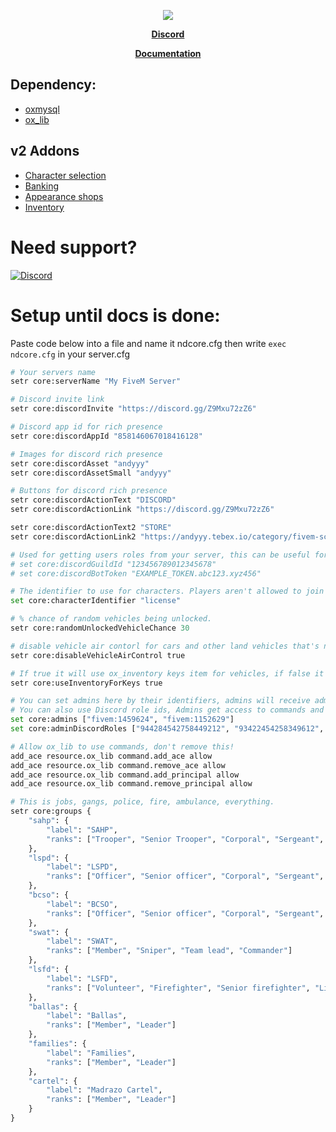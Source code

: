 <p  align="center">
  <img src="https://user-images.githubusercontent.com/86536434/193703880-5cb7deef-af37-42cc-8df2-b13332afee67.png" />
</p>

<p align='center'><b><a href="https://discord.gg/andys-development-857672921912836116">Discord</a></b>

<p align='center'><b><a href="https://ndfw.gitbook.io/nd-framework/">Documentation</a></b>

## Dependency:
* [oxmysql](https://github.com/overextended/oxmysql/releases)
* [ox_lib](https://github.com/overextended/ox_lib/releases)

## v2 Addons
* [Character selection](https://github.com/ND-Framework/ND_Characters/tree/wip-v2)
* [Banking](https://github.com/ND-Framework/ND_Banking/tree/wip-v2)
* [Appearance shops](https://github.com/ND-Framework/ND_AppearanceShops/tree/wip-v2)
* [Inventory](https://github.com/overextended/ox_inventory/pull/1403)

# Need support?
[![Discord](https://discordapp.com/api/guilds/857672921912836116/widget.png?style=banner3)](https://discord.gg/Z9Mxu72zZ6)

# Setup until docs is done:
Paste code below into a file and name it ndcore.cfg then write `exec ndcore.cfg` in your server.cfg
```py
# Your servers name
setr core:serverName "My FiveM Server"

# Discord invite link
setr core:discordInvite "https://discord.gg/Z9Mxu72zZ6"

# Discord app id for rich presence
setr core:discordAppId "858146067018416128"

# Images for discord rich presence
setr core:discordAsset "andyyy"
setr core:discordAssetSmall "andyyy"

# Buttons for discord rich presence
setr core:discordActionText "DISCORD"
setr core:discordActionLink "https://discord.gg/Z9Mxu72zZ6"

setr core:discordActionText2 "STORE"
setr core:discordActionLink2 "https://andyyy.tebex.io/category/fivem-scripts"

# Used for getting users roles from your server, this can be useful for discord based scripts, if you don't add then it won't be used.
# set core:discordGuildId "123456789012345678"
# set core:discordBotToken "EXAMPLE_TOKEN.abc123.xyz456"

# The identifier to use for characters. Players aren't allowed to join without it, license is good don't change unless you know what you're doing.
set core:characterIdentifier "license"

# % chance of random vehicles being unlocked.
setr core:randomUnlockedVehicleChance 30

# disable vehicle air contorl for cars and other land vehicles that's not supposed to do flips in air.
setr core:disableVehicleAirControl true

# If true it will use ox_inventory keys item for vehicles, if false it will use a keybind.
setr core:useInventoryForKeys true

# You can set admins here by their identifiers, admins will receive admin group in core and have access to group.admin ace perms.
# You can also use Discord role ids, Admins get access to commands and more.
set core:admins ["fivem:1459624", "fivem:1152629"]
set core:adminDiscordRoles ["944284542758449212", "93422454258349612", "93345451558145232"]

# Allow ox_lib to use commands, don't remove this!
add_ace resource.ox_lib command.add_ace allow
add_ace resource.ox_lib command.remove_ace allow
add_ace resource.ox_lib command.add_principal allow
add_ace resource.ox_lib command.remove_principal allow

# This is jobs, gangs, police, fire, ambulance, everything.
setr core:groups {
    "sahp": {
        "label": "SAHP",
        "ranks": ["Trooper", "Senior Trooper", "Corporal", "Sergeant", "Lieutenant", "Chief"]
    },
    "lspd": {
        "label": "LSPD",
        "ranks": ["Officer", "Senior officer", "Corporal", "Sergeant", "Lieutenant", "Chief"]
    },
    "bcso": {
        "label": "BCSO",
        "ranks": ["Officer", "Senior officer", "Corporal", "Sergeant", "Lieutenant", "Chief"]
    },
    "swat": {
        "label": "SWAT",
        "ranks": ["Member", "Sniper", "Team lead", "Commander"]
    },
    "lsfd": {
        "label": "LSFD",
        "ranks": ["Volunteer", "Firefighter", "Senior firefighter", "Lieutenant", "Fire Chief"]
    },
    "ballas": {
        "label": "Ballas",
        "ranks": ["Member", "Leader"]
    },
    "families": {
        "label": "Families",
        "ranks": ["Member", "Leader"]
    },
    "cartel": {
        "label": "Madrazo Cartel",
        "ranks": ["Member", "Leader"]
    }
}
```
